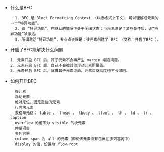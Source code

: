 * 什么是BFC

        1. BFC 是 Block Formatting Context （块级格式上下文），可以理解成元素的一个“特异功能”。
        2. 该 “特异功能”，在默认的情况下处于关闭状态；当元素满足了某些条件后，该“特异功能”被激活。
        3. 所谓激活“特异功能”，专业点说就是：该元素创建了 BFC （又称：开启了BFC ）。
                
* 开启了BFC能解决什么问题
  
      1. 元素开启 BFC 后，其子元素不会再产生 margin 塌陷问题。
      2. 元素开启 BFC 后，自己不会被其他浮动元素所覆盖。
      3. 元素开启 BFC 后，就算其子元素浮动，元素自身高度也不会塌陷。
* 如何开启BFC
  
        根元素
        浮动元素
        绝对定位、固定定位的元素
        行内块元素
        表格单元格： table 、 thead 、 tbody 、 tfoot 、 th 、 td 、 tr 、 caption
        overflow 的值不为 visible 的块元素
        伸缩项目
        多列容器
        column-span 为 all 的元素（即使该元素没有包裹在多列容器中）
        display 的值，设置为 flow-root